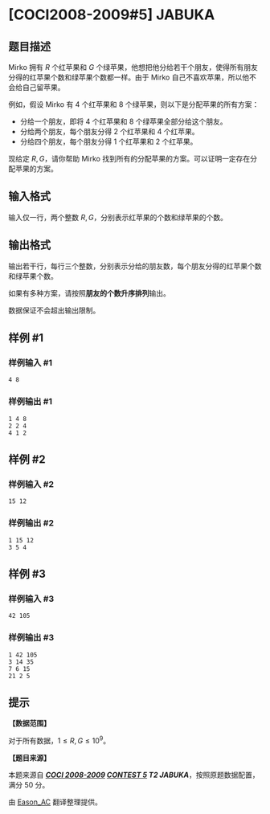 # [COCI2008-2009#5] JABUKA

## 题目描述

Mirko 拥有 $R$ 个红苹果和 $G$ 个绿苹果，他想把他分给若干个朋友，使得所有朋友分得的红苹果个数和绿苹果个数都一样。由于 Mirko 自己不喜欢苹果，所以他不会给自己留苹果。

例如，假设 Mirko 有 $4$ 个红苹果和 $8$ 个绿苹果，则以下是分配苹果的所有方案：

- 分给一个朋友，即将 $4$ 个红苹果和 $8$ 个绿苹果全部分给这个朋友。
- 分给两个朋友，每个朋友分得 $2$ 个红苹果和 $4$ 个红苹果。 
- 分给四个朋友，每个朋友分得 $1$ 个红苹果和 $2$ 个红苹果。

现给定 $R,G$，请你帮助 Mirko 找到所有的分配苹果的方案。可以证明一定存在分配苹果的方案。

## 输入格式

输入仅一行，两个整数 $R,G$，分别表示红苹果的个数和绿苹果的个数。 

## 输出格式

输出若干行，每行三个整数，分别表示分给的朋友数，每个朋友分得的红苹果个数和绿苹果个数。

如果有多种方案，请按照**朋友的个数升序排列**输出。

数据保证不会超出输出限制。

## 样例 #1

### 样例输入 #1
```
4 8
```

### 样例输出 #1

```
1 4 8
2 2 4
4 1 2
```

## 样例 #2

### 样例输入 #2
```
15 12
```

### 样例输出 #2

```
1 15 12
3 5 4
```

## 样例 #3

### 样例输入 #3
```
42 105
```

### 样例输出 #3

```
1 42 105
3 14 35
7 6 15
21 2 5
```

## 提示

**【数据范围】**

对于所有数据，$1\leqslant R,G\leqslant 10^9$。

**【题目来源】**

本题来源自 **_[COCI 2008-2009](https://hsin.hr/coci/archive/2008_2009/) [CONTEST 5](https://hsin.hr/coci/archive/2008_2009/contest5_tasks.pdf) T2 JABUKA_**，按照原题数据配置，满分 $50$ 分。

由 [Eason_AC](https://www.luogu.com.cn/user/112917) 翻译整理提供。
